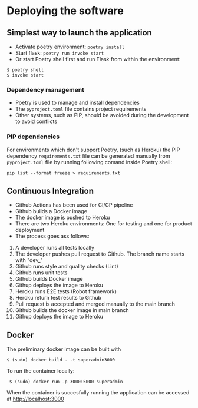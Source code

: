 # Deploying the software

## Simplest way to launch the application
- Activate poetry environment: `poetry install`
- Start flask: `poetry run invoke start`
- Or start Poetry shell first and run Flask from within the environment:
```
$ poetry shell
$ invoke start
```

### Dependency management

- Poetry is used to manage and install dependencies
- The `pyproject.toml` file contains project requirements
- Other systems, such as PIP, should be avoided during the development to avoid conflicts

### PIP dependencies

For environments which don't support Poetry, (such as Heroku) the PIP dependency `requirements.txt` file can be generated manually from `pyproject.toml` file by running following comand inside Poetry shell:
```
pip list --format freeze > requirements.txt
```
## Continuous Integration

- Github Actions has been used for CI/CP pipeline
- Github builds a Docker image
- The docker image is pushed to Heroku
- There are two Heroku environments: One for testing and one for product deployment
- The process goes ass follows:

1. A developer runs all tests locally
1. The developer pushes pull request to Github. The branch name starts with "dev_"
1. Github runs style and quality checks (Lint)
1. Github runs unit tests
1. Github builds Docker image
1. Githup deploys the image to Heroku
1. Heroku runs E2E tests (Robot framework)
1. Heroku return test results to Github
1. Pull request is accepted and merged manually to the main branch
1. Github builds the docker image in main branch
1. Githup deploys the image to Heroku


## Docker
The preliminary docker image can be built with
````
$ (sudo) docker build . -t superadmin3000
````

To run the container locally:
````
 $ (sudo) docker run -p 3000:5000 superadmin

````
When the container is succesfully running the application can be accessed at [http://localhost:3000](http://localhost:3000)
